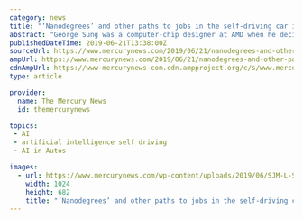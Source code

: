 ```yaml
---
category: news
title: "‘Nanodegrees’ and other paths to jobs in the self-driving car industry"
abstract: "George Sung was a computer-chip designer at AMD when he decided the future was in machine learning and artificial intelligence. So he quit his job, earned a self-driving nanodegree within a year and landed a gig at BMW’s technology office in Mountain View."
publishedDateTime: 2019-06-21T13:38:00Z
sourceUrl: https://www.mercurynews.com/2019/06/21/nanodegrees-and-other-paths-to-jobs-in-the-self-driving-car-industry/
ampUrl: https://www.mercurynews.com/2019/06/21/nanodegrees-and-other-paths-to-jobs-in-the-self-driving-car-industry/amp/
cdnAmpUrl: https://www-mercurynews-com.cdn.ampproject.org/c/s/www.mercurynews.com/2019/06/21/nanodegrees-and-other-paths-to-jobs-in-the-self-driving-car-industry/amp/
type: article

provider:
  name: The Mercury News
  id: themercurynews

topics:
 - AI
 - artificial intelligence self driving
 - AI in Autos

images:
  - url: https://www.mercurynews.com/wp-content/uploads/2019/06/SJM-L-SELFDRIVE-0615-314.jpg?w=1024&amp;h=683
    width: 1024
    height: 682
    title: "‘Nanodegrees’ and other paths to jobs in the self-driving car industry"
---
```

